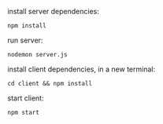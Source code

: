 install server dependencies: 

`npm install`

run server: 

`nodemon server.js`

install client dependencies, in a new terminal: 

`cd client && npm install`

start client: 

`npm start`




